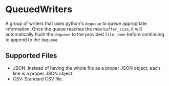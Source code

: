 # QueuedWriters

A group of writers that uses python's `dequeue` to queue appropriate information. Once the queue reaches the max `buffer_size`, it will automatically flush the `dequeue` to the provided `file_name` before continuing to append to the `dequeue`

## Supported Files

- JSON: Instead of having the whole file as a proper JSON object, each line is a proper JSON object.
- CSV: Standard CSV file.
